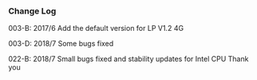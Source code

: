 
### Change Log ###
003-B:
2017/6
Add the default version for LP V1.2 4G

003-D:
2018/7
Some bugs fixed

022-B:
2018/7
Small bugs fixed and stability updates for Intel CPU
Thank you
